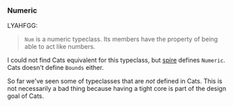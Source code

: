 
  [spire]: https://github.com/non/spire

### Numeric

LYAHFGG:

> `Num` is a numeric typeclass. Its members have the property of being able to act like numbers.

I could not find Cats equivalent for this typeclass,
but [spire][spire] defines `Numeric`. Cats doesn't define `Bounds` either.

So far we've seen some of typeclasses that are *not* defined in Cats.
This is not necessarily a bad thing because having a tight core is part of the design goal of Cats.
